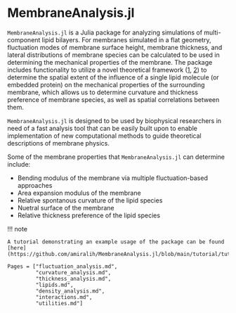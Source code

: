 # MembraneAnalysis.jl

`MembraneAnalysis.jl` is a Julia package for analyzing simulations of multi-component lipid bilayers. For membranes simulated in a flat geometry, fluctuation modes of membrane surface height, membrane thickness, and lateral distributions of membrane species can be calculated to be used in determining the mechanical properties of the membrane. The package includes functionality to utilize a novel theoretical framework ([1](https://journals.aps.org/pre/abstract/10.1103/PhysRevE.103.042413), [2](https://pubmed.ncbi.nlm.nih.gov/35927953/)) to determine the spatial extent of the influence of a single lipid molecule (or embedded protein) on the mechanical properties of the surrounding membrane, which allows us to determine curvature and thickness preference of membrane species, as well as spatial correlations between them.

`MembraneAnalysis.jl` is designed to be used by biophysical researchers in need of a fast analysis tool that can be easily built upon to enable implementation of new computational methods to guide theoretical descriptions of membrane physics.

Some of the membrane properties that `MembraneAnalysis.jl` can determine include:

- Bending modulus of the membrane via multiple fluctuation-based approaches
- Area expansion modulus of the membrane
- Relative spontanous curvature of the lipid species
- Nuetral surface of the membrane
- Relative thickness preference of the lipid species

!!! note

    A tutorial demonstrating an example usage of the package can be found [here](https://github.com/amiralih/MembraneAnalysis.jl/blob/main/tutorial/tutorial.md).


```@contents
Pages = ["fluctuation_analysis.md",
         "curvature_analysis.md",
         "thickness_analysis.md",
         "lipids.md",
         "density_analysis.md",
         "interactions.md",
         "utilities.md"]
```

